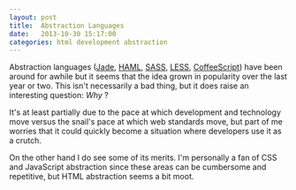 ```yaml
---
layout: post
title:  Abstraction Languages
date:   2013-10-30 15:17:00
categories: html development abstraction
---
```


Abstraction languages ([Jade][jade-link], [HAML][haml-link], [SASS][sass-link], [LESS][less-link], [CoffeeScript][coffee-link]) have been around for awhile but it seems that the idea grown in popularity over the last year or two. This isn't necessarily a bad thing, but it does raise an interesting question: *Why* ?

It's at least partially due to the pace at which development and technology move versus the snail's pace at which web standards move, but part of me worries that it could quickly become a situation where developers use it as a crutch.

On the other hand I do see some of its merits. I'm personally a fan of CSS and JavaScript abstraction since these areas can be cumbersome and repetitive, but HTML abstraction seems a bit moot.

[jade-link]: http://jade-lang.com/
[haml-link]: http://haml.info
[sass-link]: http://sass-lang.com/
[less-link]: http://lesscss.org/
[coffee-link]: http://coffeescript.org/
